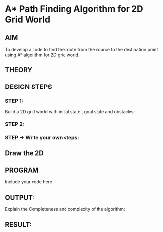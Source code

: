 # A* Path Finding Algorithm for 2D Grid World
## AIM

To develop a code to find the route from the source to the destination point using A* algorithm for 2D grid world.

## THEORY

## DESIGN STEPS

### STEP 1:
Build a 2D grid world with initial state , goal state and obstacles:

### STEP 2:


### STEP -> Write your own steps:


## Draw the 2D 

## PROGRAM
Include your code here


## OUTPUT:

Explain the Completeness and complexity of the algorithm:

## RESULT:
